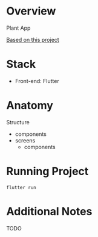 # Overview

Plant App

[Based on this project](https://github.com/abuanwar072/Plant-App-Flutter-UI/)

# Stack
- Front-end: Flutter

# Anatomy

Structure
- components
- screens
    - components

# Running Project

```
flutter run
```

# Additional Notes
TODO
